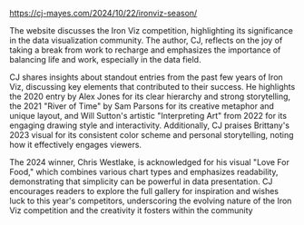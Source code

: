https://cj-mayes.com/2024/10/22/ironviz-season/

The website discusses the Iron Viz competition, highlighting its significance in the data visualization community. The author, CJ, reflects on the joy of taking a break from work to recharge and emphasizes the importance of balancing life and work, especially in the data field.

CJ shares insights about standout entries from the past few years of Iron Viz, discussing key elements that contributed to their success. He highlights the 2020 entry by Alex Jones for its clear hierarchy and strong storytelling, the 2021 "River of Time" by Sam Parsons for its creative metaphor and unique layout, and Will Sutton's artistic "Interpreting Art" from 2022 for its engaging drawing style and interactivity. Additionally, CJ praises Brittany's 2023 visual for its consistent color scheme and personal storytelling, noting how it effectively engages viewers.

The 2024 winner, Chris Westlake, is acknowledged for his visual "Love For Food," which combines various chart types and emphasizes readability, demonstrating that simplicity can be powerful in data presentation. CJ encourages readers to explore the full gallery for inspiration and wishes luck to this year's competitors, underscoring the evolving nature of the Iron Viz competition and the creativity it fosters within the community

